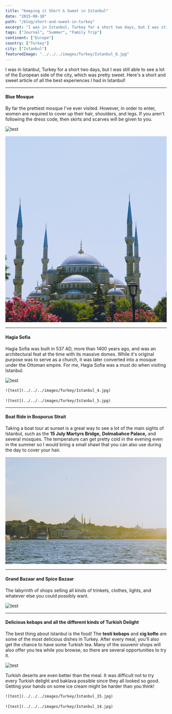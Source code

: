 ```yaml
---
title: "Keeping it Short & Sweet in Istanbul"
date: "2015-08-10"
path: "/blog/short-and-sweet-in-turkey"
excerpt: "I was in Istanbul, Turkey for a short two days, but I was still able to see a lot of the European side of the city, which was pretty sweet. Here's.."
tags: ["Journal", "Summer", "Family Trip"]
continent: ["Europe"]
country: ["Turkey"]
city: ["Istanbul"]
featuredImage: "../../../images/Turkey/Istanbul_6.jpg"
---
```


I was in Istanbul, Turkey for a short two days, but I was still able to see a lot of the European side of the city, which was pretty sweet. Here's a short and sweet article of all the best experiences I had in Istanbul!

*************************************************** 
#### **Blue Mosque**

By far the prettiest mosque I've ever visited. However, in order to enter, women are required to cover up their hair, shoulders, and legs. If you aren't following the dress code, then skirts and scarves will be given to you. 

![test](../../../images/Turkey/Istanbul_8.jpg)

![test](../../../images/Turkey/Istanbul_7.jpg)

****************************************************
#### **Hagia Sofia**

Hagia Sofia was built in 537 AD, more than 1400 years ago, and was an architectural feat at the time with its massive domes. While it's original purpose was to serve as a church, it was later converted into a mosque under the Ottoman empire. For me, Hagia Sofia was a must do when visiting Istanbul. 

![test](../../../images/Turkey/Istanbul_2.jpg)

```grid|2|
![test](../../../images/Turkey/Istanbul_4.jpg) 

![test](../../../images/Turkey/Istanbul_5.jpg)
```

****************************************************
#### **Boat Ride in Bosporus Strait**

Taking a boat tour at sunset is a great way to see a lot of the main sights of Istanbul, such as the **15 July Martyrs Bridge,** **Dolmabahce Palace,** and several mosques. The temperature can get pretty cold in the evening even in the summer so I would bring a small shawl that you can also use during the day to cover your hair. 

![test](../../../images/Turkey/Istanbul_12.jpg)

****************************************************
#### **Grand Bazaar and Spice Bazaar**

The labyrinth of shops selling all kinds of trinkets, clothes, lights, and whatever else you could possibly want.   

![test](../../../images/Turkey/Istanbul_10.jpg)

****************************************************
#### **Delicious kebaps and all the different kinds of Turkish Delight**

The best thing about Istanbul is the food! The **testi kebaps** and **cig kofte** are some of the most delicious dishes in Turkey. After every meal, you'll also get the chance to have some Turkish tea. Many of the souvenir shops will also offer you tea while you browse, so there are several opportunities to try it.

![test](../../../images/Turkey/Istanbul_11.jpg)

Turkish deserts are even better than the meal. It was difficult not to try every Turkish delight and baklava possible since they all looked so good. Getting your hands on some ice cream might be harder than you think! 

```grid|2|
![test](../../../images/Turkey/Istanbul_15.jpg) 

![test](../../../images/Turkey/Istanbul_14.jpg)
```
